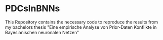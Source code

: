 # PDCsInBNNs
This Repository contains the necessary code to reproduce the results from my bachelors thesis "Eine empirische Analyse von Prior-Daten Konflikte in Bayesianischen neuronalen Netzen"
